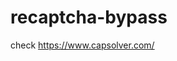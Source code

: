 # recaptcha-bypass
check https://www.capsolver.com/ 



















                                                                                                                                                    